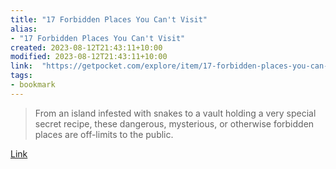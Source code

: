 ```yaml
---
title: "17 Forbidden Places You Can't Visit"
alias:
- "17 Forbidden Places You Can't Visit"
created: 2023-08-12T21:43:11+10:00
modified: 2023-08-12T21:43:11+10:00
link:  "https://getpocket.com/explore/item/17-forbidden-places-you-can-t-visit"
tags:
- bookmark
---
```


> From an island infested with snakes to a vault holding a very special secret recipe, these dangerous, mysterious, or otherwise forbidden places are off-limits to the public.

[Link](https://getpocket.com/explore/item/17-forbidden-places-you-can-t-visit)